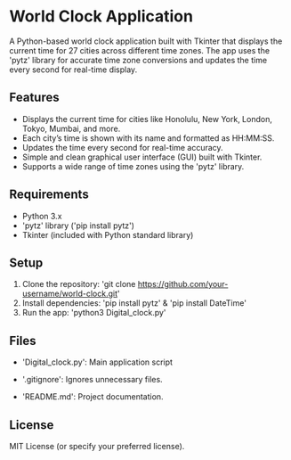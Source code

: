 # World Clock Application

A Python-based world clock application built with Tkinter that displays the current time for 27 cities across different time zones. The app uses the 'pytz' library for accurate time zone conversions and updates the time every second for real-time display.

## Features
- Displays the current time for cities like Honolulu, New York, London, Tokyo, Mumbai, and more.
- Each city’s time is shown with its name and formatted as HH:MM:SS.
- Updates the time every second for real-time accuracy.
- Simple and clean graphical user interface (GUI) built with Tkinter.
- Supports a wide range of time zones using the 'pytz' library.

## Requirements
- Python 3.x
- 'pytz' library ('pip install pytz')
- Tkinter (included with Python standard library)

## Setup
1. Clone the repository: 'git clone https://github.com/your-username/world-clock.git'
2. Install dependencies: 'pip install pytz' & 'pip install DateTime'
3. Run the app: 'python3 Digital_clock.py'

## Files
- 'Digital_clock.py': Main application script

- '.gitignore': Ignores unnecessary files.
- 'README.md': Project documentation.

## License
MIT License (or specify your preferred license).